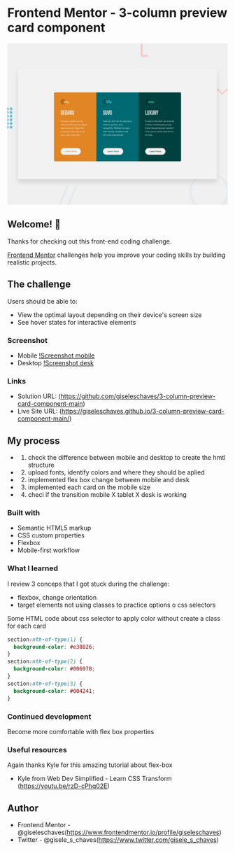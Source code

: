 # Frontend Mentor - 3-column preview card component

![Design preview for the 3-column preview card component coding challenge](./design/desktop-preview.jpg)

## Welcome! 👋

Thanks for checking out this front-end coding challenge.

[Frontend Mentor](https://www.frontendmentor.io) challenges help you improve your coding skills by building realistic projects.

## The challenge

Users should be able to:

- View the optimal layout depending on their device's screen size
- See hover states for interactive elements

### Screenshot

- Mobile [!Screenshot mobile](./design/mobile-screenshot.png)
- Desktop [!Screenshot desk](./design/desktop-screenshot.png)

### Links

- Solution URL: (https://github.com/giseleschaves/3-column-preview-card-component-main)
- Live Site URL: (https://giseleschaves.github.io/3-column-preview-card-component-main/)

## My process

- 1. check the difference between mobile and desktop to create the hmtl structure
- 2. upload fonts, identify colors and where they should be aplied
- 2. implemented flex box change between mobile and desk
- 3. implemented each card on the mobile size
- 4. checl if the transition mobile X tablet X desk is working

### Built with

- Semantic HTML5 markup
- CSS custom properties
- Flexbox
- Mobile-first workflow

### What I learned

I review 3 conceps that I got stuck during the challenge:

- flexbox, change orientation
- target elements not using classes to practice options o css selectors

Some HTML code about css selector to apply color without create a class for each card

```css
section:nth-of-type(1) {
  background-color: #e38826;
}
section:nth-of-type(2) {
  background-color: #006970;
}
section:nth-of-type(3) {
  background-color: #004241;
}
```

### Continued development

Become more comfortable with flex box properties

### Useful resources

Again thanks Kyle for this amazing tutorial about flex-box

- Kyle from Web Dev Simplified - Learn CSS Transform (https://youtu.be/rzD-cPhq02E)

## Author

- Frontend Mentor - @giseleschaves(https://www.frontendmentor.io/profile/giseleschaves)
- Twitter - @gisele_s_chaves(https://www.twitter.com/gisele_s_chaves)

